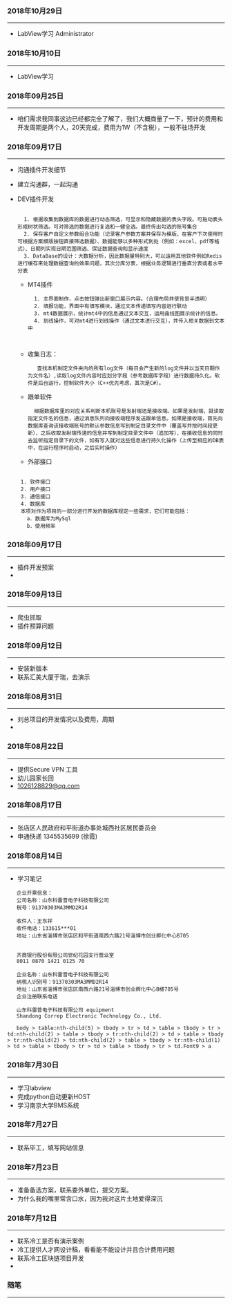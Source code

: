 

###  2018年10月29日
-----------------------------------------------------------------
* LabView学习
Administrator


###  2018年10月10日
-----------------------------------------------------------------
* LabView学习


###  2018年09月25日
-----------------------------------------------------------------
* 咱们需求我同事这边已经都完全了解了，我们大概商量了一下，预计的费用和开发周期是两个人，20天完成，费用为1W（不含税），一般不驻场开发


###  2018年09月17日
-----------------------------------------------------------------
* 沟通插件开发细节
* 建立沟通群，一起沟通
* DEV插件开发
  ```

    1. 根据收集到数据库的数据进行动态筛选，可显示和隐藏数据的表头字段。可拖动表头形成树状筛选。可对筛选的数据进行复选和一健全选。最终传出勾选的账号集合
    2. 保存客户自定义参数组合功能（记录客户参数方案并保存为模版，在客户下次使用时可根据方案模版按钮直接筛选数据）、数据能够以多种形式到处（例如：excel、pdf等格式）、日期列实现日期范围筛选、保证数据查询和显示速度
    3. DataBase的设计：大数据分析，因此数据量特别大，可以运用其他软件例如Redis进行缓存来处理数据查询的效率问题，其次分库分表，根据业务逻辑进行垂直分表或者水平分表

  ```

  * MT4插件
    ```
      1. 主界面制作，点击按钮弹出新窗口展示内容。（合理布局并使背景半透明）
      2. 填报功能，界面中有填写模块，通过文本传递填写内容进行联动
      3. mt4数据展示，统计mt4中的信息通过文本交互，运用曲线图展示统计的信息。
      4. 划线操作，可对mt4进行划线操作（通过文本进行交互），并传入相关数据到文本中



    ```

  * 收集日志：
    ```
       查找本机制定文件夹内的所有log文件（每日会产生新的log文件并以当天日期作为文件名）,读取log文件内容时应划分字段（参考数据库字段）进行数据持久化。软件是后台运行，控制软件大小（C++优先考虑，其次是C#）。
    ```
  * 跟单软件
    ```
      根据数据库里的对应关系判断本机账号是发射端还是接收端。如果是发射端，就读取指定文件名的信息，通过消息队列向接收端程序发送跟单信息。如果是接收端，首先向数据库查询该接收端账号的默认参数信息写到制定目录文件中（覆盖写并按时间段更新），之后收取发射端传递的信息并写到制定目录文件中（追加写），在接收信息的同时去监听指定目录下的文件，如有写入就对这些信息进行持久化操作（上传至相应的DB表中，在运行程序时启动，之后实时操作）
    ```
  * 外部接口
   ```

    1. 软件接口
    2. 用户接口
    3. 通信接口
    4. 数据库
    本项对作为项目的一部分进行开发的数据库规定一些需求，它们可能包括：
      a．数据库为MySql
      b．使用频率

   ```


###  2018年09月17日
-----------------------------------------------------------------
* 插件开发预案
*


###  2018年09月13日
-----------------------------------------------------------------
* 爬虫抓取
* 插件预算问题

###  2018年09月12日
-----------------------------------------------------------------
* 安装新版本
* 联系汇美大厦于瑞，去演示


###  2018年08月31日
-----------------------------------------------------------------
* 刘总项目的开发情况以及费用，周期
*

###  2018年08月22日
-----------------------------------------------------------------
* 提供Secure VPN 工具
* 幼儿园家长回
* 1026128829@qq.com


###  2018年08月17日
-----------------------------------------------------------------
* 张店区人民政府和平街道办事处城西社区居民委员会
* 申通快递 1345535699 (徐霞)



###  2018年08月14日
-----------------------------------------------------------------
* 学习笔记
 ```
    企业开票信息：
    公司名称：山东科雷普电子科技有限公司
    税号：91370303MA3MMD2R14

    收件人：王东祥
    收件电话：133615***01
    地址：山东省淄博市张店区和平街道南西六路21号淄博市创业孵化中心B705


    齐商银行股份有限公司世纪花园支行营业室
    8011 0870 1421 0125 70

    企业名称：山东科雷普电子科技有限公司
    纳税人识别号：91370303MA3MMD2R14
    地址：山东省淄博市张店区南西六路21号淄博市创业孵化中心B楼705号
    企业注册联系电话

    山东科雷普电子科技有限公司 equipment
    Shandong Correp Electronic Technology Co., Ltd.

    body > table:nth-child(5) > tbody > tr > td > table > tbody > tr > td:nth-child(2) > table > tbody > tr:nth-child(2) > td > table > tbody > tr:nth-child(2) > td:nth-child(2) > table > tbody > tr:nth-child(1) > td > table > tbody > tr > td > table > tbody > tr > td.Font9 > a

 ```

###  2018年7月30日
-----------------------------------------------------------------
 * 学习labview
 * 完成python自动更新HOST
 * 学习南京大学BMS系统


###  2018年7月27日
-----------------------------------------------------------------
 * 联系毕工，填写网站信息

###  2018年7月23日
-----------------------------------------------------------------
 * 准备备选方案，联系委外单位，提交方案。
 * 为什么我的嘴里常含口水，因为我对这片土地爱得深沉


###  2018年7月12日
-----------------------------------------------------------------
 * 联系冷工是否有演示案例
 * 冷工提供人才网设计稿，看看能不能设计并且合计费用问题
 * 联系冷工区块链项目开发
 *


 ### 随笔
 -----------------------------------------------------------------
